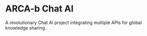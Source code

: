 # ARCA-b Chat AI
A revolutionary Chat AI project integrating multiple APIs for global knowledge sharing.
